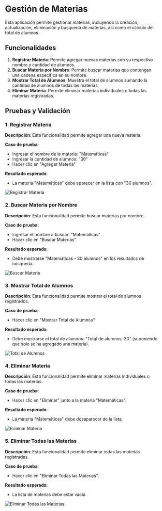 # Gestión de Materias

Esta aplicación permite gestionar materias, incluyendo la creación, actualización, eliminación y búsqueda de materias, así como el cálculo del total de alumnos.

## Funcionalidades

1. **Registrar Materia**: Permite agregar nuevas materias con su respectivo nombre y cantidad de alumnos.
2. **Buscar Materia por Nombre**: Permite buscar materias que contengan una cadena específica en su nombre.
3. **Mostrar Total de Alumnos**: Muestra el total de alumnos sumando la cantidad de alumnos de todas las materias.
4. **Eliminar Materia**: Permite eliminar materias individuales o todas las materias registradas.

## Pruebas y Validación

### 1. Registrar Materia

**Descripción**: Esta funcionalidad permite agregar una nueva materia.

**Caso de prueba**:
- Ingresar el nombre de la materia: "Matemáticas"
- Ingresar la cantidad de alumnos: "30"
- Hacer clic en "Agregar Materia"

**Resultado esperado**:
- La materia "Matemáticas" debe aparecer en la lista con "30 alumnos".
  
![Registrar Materia](captura-registrar-materia.png)

### 2. Buscar Materia por Nombre

**Descripción**: Esta funcionalidad permite buscar materias por nombre.

**Caso de prueba**:
- Ingresar el nombre a buscar: "Matemáticas"
- Hacer clic en "Buscar Materias"

**Resultado esperado**:
- Debe mostrarse "Matemáticas - 30 alumnos" en los resultados de búsqueda.

![Buscar Materia](captura-buscar-materia.png)

### 3. Mostrar Total de Alumnos

**Descripción**: Esta funcionalidad permite mostrar el total de alumnos registrados.

**Caso de prueba**:
- Hacer clic en "Mostrar Total de Alumnos"

**Resultado esperado**:
- Debe mostrarse el total de alumnos: "Total de alumnos: 30" (suponiendo que solo se ha agregado una materia).

![Total de Alumnos](captura-total-alumnos.png)

### 4. Eliminar Materia

**Descripción**: Esta funcionalidad permite eliminar materias individuales o todas las materias.

**Caso de prueba**:
- Hacer clic en "Eliminar" junto a la materia "Matemáticas".

**Resultado esperado**:
- La materia "Matemáticas" debe desaparecer de la lista.

![Eliminar Materia](captura-eliminar-materia.png)

### 5. Eliminar Todas las Materias

**Descripción**: Esta funcionalidad permite eliminar todas las materias registradas.

**Caso de prueba**:
- Hacer clic en "Eliminar Todas las Materias".

**Resultado esperado**:
- La lista de materias debe estar vacía.

![Eliminar Todas las Materias](captura-eliminar-todas-materias.png)
